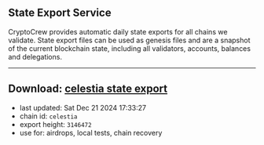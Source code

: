 ## State Export Service
CryptoCrew provides automatic daily state exports for all chains we validate. State export files can be used as genesis files and are a snapshot of the current blockchain state, including all validators, accounts, balances and delegations.

---
**Download: [celestia state export](https://dl-eu2.ccvalidators.com/SERVICE/celestia/celestia_export_3146472.json)**
---

- last updated: Sat Dec 21 2024 17:33:27
- chain id: `celestia`
- export height: `3146472`
- use for: airdrops, local tests, chain recovery
